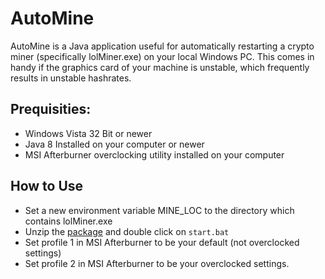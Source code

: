 # AutoMine

AutoMine is a Java application useful for automatically restarting a crypto miner (specifically lolMiner.exe) on your local Windows PC. This comes in handy if the graphics card of your machine is unstable, which frequently results in unstable hashrates.

## Prequisities:
- Windows Vista 32 Bit or newer
- Java 8 Installed on your computer or newer
- MSI Afterburner overclocking utility installed on your computer

## How to Use
- Set a new environment variable MINE_LOC to the directory which contains lolMiner.exe
- Unzip the [package](https://github.com/gprattico/AutoMine-Releases/releases/tag/v1.0) and double click on `start.bat`
- Set profile 1 in MSI Afterburner to be your default (not overclocked settings)
- Set profile 2 in MSI Afterburner to be your overclocked settings.

